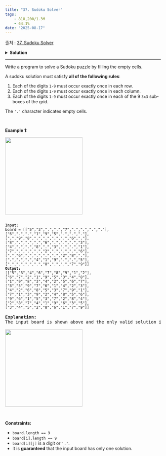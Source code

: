 ```yaml
---
title: "37. Sudoku Solver"
tags:
    - 818,200/1.3M
    - 64.1%
date: "2025-08-17"
---
```


출처 : [37. Sudoku Solver](https://leetcode.com/problems/sudoku-solver/)
<details>
<summary><b>Solution</b></summary>

<details>
<summary>Python</summary>

<pre><code class='language-python'>
class Solution(object):
    flag = False
    # return 값 없이 board 배열 값 자체를 변환해야하는게 목표
    def solveSudoku(self, board):
        self.back(board, 0, -1)
    # 백트래킹으로 탐색해보자
    def back(self, board, y, x):
        # 마지막 칸을 채운거라면 flag=True
        if (x==8) and (y==8):
            self.flag = True
            return False
        # True=뒤에서 제대로 채우지 못해서 탈출 중인 함수라는 뜻
        chk2 = False
        # 탐색마저 안 끝난 행부터 확인
        for nx in range(x+1, 9):
            if board[y][nx]==".":
                # 빈칸 채웠는지 체크 변수
                chk1 = True
                for c in range(1, 10):
                    if self.checkRow(board, y, str(c)) and self.checkCol(board, nx, str(c)) and self.checkBox(board, y, nx, str(c)):
                        board[y][nx] = str(c)
                        chk2 = self.back(board, y, nx)
                        chk1 = False
                        # 재귀 탈출 시 flag가 True면 "." 으로 안 바꿈
                        if self.flag: return False
                        board[y][nx] = "."
                if chk1 or chk2: return True
            # 끝까지 다 탐색했다면 flag=True
            if (y==8) and (nx==8):
                self.flag = True
                return
        # 다음 탐색이 필요한 열 확인 시작
        for ny in range(y+1, 9):
            for nx in range(9):
                if board[ny][nx]==".":
                    # 빈칸 채웠는지 체크 변수
                    chk1 = True
                    for c in range(1, 10):
                        if self.checkRow(board, ny, str(c)) and self.checkCol(board, nx, str(c)) and self.checkBox(board, ny, nx, str(c)):
                            board[ny][nx] = str(c)
                            chk2 = self.back(board, ny, nx)
                            chk1 = False
                            # 재귀 탈출 시 flag가 True면 "." 으로 안 바꿈
                            if self.flag: return False
                            board[ny][nx] = "."
                    if chk1 or chk2: return True
                # 끝까지 다 탐색했다면 flag=True
                if (ny==8) and (nx==8):
                    self.flag = True
                    return
    # y행에 n이 있는지
    def checkRow(self, board, y, n):
        if n in board[y]: return False
        return True
    # x열에 n이 있는지
    def checkCol(self, board, x, n):
        for i in range(9):
            if n == board[i][x]: return False
        return True
    # (y, x)가 위치한 박스에 n이 있는지
    def checkBox(self, board, y, x, n):
        yk, xk = y//3, x//3
        for ny in range(yk*3, (yk+1)*3):
            for nx in range(xk*3, (xk+1)*3):
                if n == board[ny][nx]: return False
        return True
        
if __name__ == '__main__':
    board = [["5","3",".",".","7",".",".",".","."],["6",".",".","1","9","5",".",".","."],[".","9","8",".",".",".",".","6","."],["8",".",".",".","6",".",".",".","3"],["4",".",".","8",".","3",".",".","1"],["7",".",".",".","2",".",".",".","6"],[".","6",".",".",".",".","2","8","."],[".",".",".","4","1","9",".",".","5"],[".",".",".",".","8",".",".","7","9"]]
    temp = Solution()
    temp.solveSudoku(board)
    
    for row in board: print(*row)
    
    output = [["5","3","4","6","7","8","9","1","2"],["6","7","2","1","9","5","3","4","8"],["1","9","8","3","4","2","5","6","7"],["8","5","9","7","6","1","4","2","3"],["4","2","6","8","5","3","7","9","1"],["7","1","3","9","2","4","8","5","6"],["9","6","1","5","3","7","2","8","4"],["2","8","7","4","1","9","6","3","5"],["3","4","5","2","8","6","1","7","9"]]
</code></pre>
</details>

</details>

<hr>

<div class="elfjS" data-track-load="description_content"><p>Write a program to solve a Sudoku puzzle by filling the empty cells.</p>

<p>A sudoku solution must satisfy <strong>all of the following rules</strong>:</p>

<ol>
	<li>Each of the digits <code>1-9</code> must occur exactly once in each row.</li>
	<li>Each of the digits <code>1-9</code> must occur exactly once in each column.</li>
	<li>Each of the digits <code>1-9</code> must occur exactly once in each of the 9 <code>3x3</code> sub-boxes of the grid.</li>
</ol>

<p>The <code>'.'</code> character indicates empty cells.</p>

<p>&nbsp;</p>
<p><strong class="example">Example 1:</strong></p>
<img src="https://upload.wikimedia.org/wikipedia/commons/thumb/f/ff/Sudoku-by-L2G-20050714.svg/250px-Sudoku-by-L2G-20050714.svg.png" style="height: 250px; width: 250px;">

<pre>
<code>
<strong>Input:</strong>
board = [["5","3",".",".","7",".",".",".","."],["6",".",".","1","9","5",".",".","."],[".","9","8",".",".",".",".","6","."],["8",".",".",".","6",".",".",".","3"],["4",".",".","8",".","3",".",".","1"],["7",".",".",".","2",".",".",".","6"],[".","6",".",".",".",".","2","8","."],[".",".",".","4","1","9",".",".","5"],[".",".",".",".","8",".",".","7","9"]]
<strong>Output:</strong>
[["5","3","4","6","7","8","9","1","2"],["6","7","2","1","9","5","3","4","8"],["1","9","8","3","4","2","5","6","7"],["8","5","9","7","6","1","4","2","3"],["4","2","6","8","5","3","7","9","1"],["7","1","3","9","2","4","8","5","6"],["9","6","1","5","3","7","2","8","4"],["2","8","7","4","1","9","6","3","5"],["3","4","5","2","8","6","1","7","9"]]
</code>
<strong>Explanation:</strong>
The input board is shown above and the only valid solution is shown below:

<img src="https://upload.wikimedia.org/wikipedia/commons/thumb/3/31/Sudoku-by-L2G-20050714_solution.svg/250px-Sudoku-by-L2G-20050714_solution.svg.png" style="height: 250px; width: 250px;">
</pre>

<p>&nbsp;</p>
<p><strong>Constraints:</strong></p>

<ul>
	<li><code>board.length == 9</code></li>
	<li><code>board[i].length == 9</code></li>
	<li><code>board[i][j]</code> is a digit or <code>'.'</code>.</li>
	<li>It is <strong>guaranteed</strong> that the input board has only one solution.</li>
</ul>
</div>
